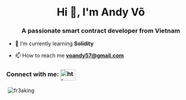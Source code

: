 <h1 align="center">Hi 👋, I'm Andy Võ</h1>
<h3 align="center">A passionate smart contract developer from Vietnam</h3>

- 🌱 I’m currently learning **Solidity**

- 📫 How to reach me **voandy57@gmail.com**

<h3 align="left">Connect with me: <a href="https://linkedin.com/in/https://www.linkedin.com/in/andyvo111/" target="blank"><img align="center" src="https://raw.githubusercontent.com/rahuldkjain/github-profile-readme-generator/master/src/images/icons/Social/linked-in-alt.svg" alt="https://www.linkedin.com/in/andyvo111/" height="30" width="40" /></a></h3>
</p>

<p>&nbsp;<img align="center" src="https://github-readme-stats.vercel.app/api?username=fr3aking&show_icons=true&locale=en" alt="fr3aking" /></p>

